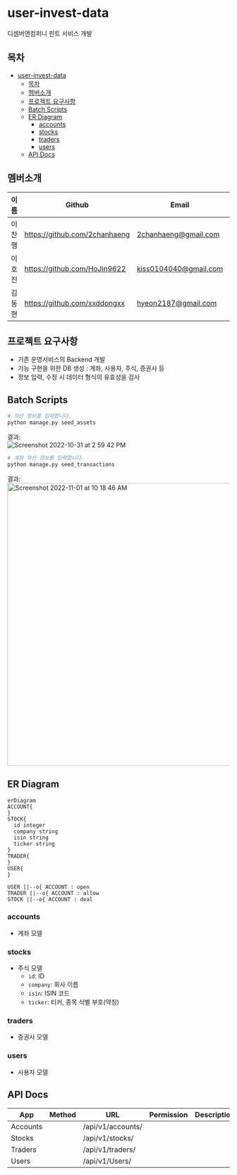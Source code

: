 # user-invest-data

디셈버앤컴퍼니 핀트 서비스 개발

## 목차

- [user-invest-data](#user-invest-data)
  - [목차](#목차)
  - [멤버소개](#멤버소개)
  - [프로젝트 요구사항](#프로젝트-요구사항)
  - [Batch Scripts](#batch-scripts)
  - [ER Diagram](#er-diagram)
    - [accounts](#accounts)
    - [stocks](#stocks)
    - [traders](#traders)
    - [users](#users)
  - [API Docs](#api-docs)

## 멤버소개

| 이름   | Github                        | Email                 | Blog                        |
| ------ | ----------------------------- | --------------------- | --------------------------- |
| 이찬행 | https://github.com/2chanhaeng | 2chanhaeng@gmail.com  | https://chomu.dev/          |
| 이호진 | https://github.com/HoJin9622  | kiss0104040@gmail.com | https://velog.io/@hojin9622 |
| 김동현 | https://github.com/xxddongxx  | hyeon2187@gmail.com   |                             |

## 프로젝트 요구사항

- 기존 운영서비스의 Backend 개발
- 기능 구현을 위한 DB 생성 : 계좌, 사용자, 주식, 증권사 등
- 정보 입력, 수정 시 데이터 형식의 유효성을 검사

## Batch Scripts

```bash
# 자산 정보를 입력합니다.
python manage.py seed_assets
```

결과:<br />
![Screenshot 2022-10-31 at 2 59 42 PM](https://user-images.githubusercontent.com/57439651/198941620-70b41c85-bd3f-4e89-b68a-5961799ee814.png)

```bash
# 계좌 자산 정보를 입력합니다.
python manage.py seed_transactions
```

결과:<br />
<img width="641" alt="Screenshot 2022-11-01 at 10 18 46 AM" src="https://user-images.githubusercontent.com/57439651/199138124-50b610c4-fd5c-4a0a-b8d2-6757c8a74caa.png">


## ER Diagram

```mermaid
erDiagram
ACCOUNT{
}
STOCK{
  id integer
  company string
  isin string
  ticker string
}
TRADER{
}
USER{
}

USER ||--o{ ACCOUNT : open
TRADER ||--o{ ACCOUNT : allow
STOCK ||--o{ ACCOUNT : deal
```

### accounts

- 계좌 모델

### stocks

- 주식 모델
  - `id`: ID
  - `company`: 회사 이름
  - `isin`: ISIN 코드
  - `ticker`: 티커, 종목 식별 부호(약칭)

### traders

- 증권사 모델

### users

- 사용자 모델

## API Docs

<table>
  <thead>
    <tr>
      <th>App</th>
      <th>Method</th>
      <th>URL</th>
      <th>Permission</th>
      <th>Description</th>
    </tr>
  </thead>
  <tbody>
    <tr>
      <td rowspan=1>Accounts</td>
      <td></td>
      <td rowspan=1>/api/v1/accounts/</td>
      <td></td>
      <td></td>
    </tr>
    <tr>
      <td rowspan=1>Stocks</td>
      <td></td>
      <td rowspan=1>/api/v1/stocks/</td>
      <td></td>
      <td></td>
    </tr>
    <tr>
      <td rowspan=1>Traders</td>
      <td></td>
      <td rowspan=1>/api/v1/traders/</td>
      <td></td>
      <td></td>
    </tr>
    <tr>
      <td rowspan=1>Users</td>
      <td></td>
      <td rowspan=1>/api/v1/Users/</td>
      <td></td>
      <td></td>
    </tr>
  </tbody>
</table>
